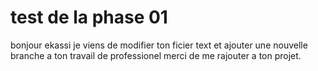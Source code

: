 # test de la phase 01

bonjour ekassi je viens de modifier ton ficier text et ajouter une nouvelle branche a ton travail de professionel
merci de me rajouter a ton projet.
